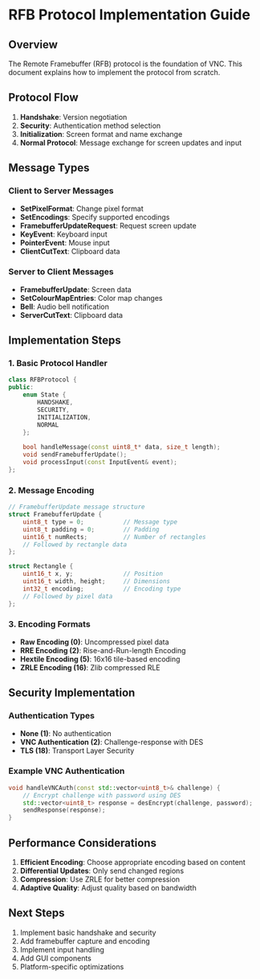 # RFB Protocol Implementation Guide

## Overview

The Remote Framebuffer (RFB) protocol is the foundation of VNC. This document explains how to implement the protocol from scratch.

## Protocol Flow

1. **Handshake**: Version negotiation
2. **Security**: Authentication method selection
3. **Initialization**: Screen format and name exchange
4. **Normal Protocol**: Message exchange for screen updates and input

## Message Types

### Client to Server Messages
- **SetPixelFormat**: Change pixel format
- **SetEncodings**: Specify supported encodings
- **FramebufferUpdateRequest**: Request screen update
- **KeyEvent**: Keyboard input
- **PointerEvent**: Mouse input
- **ClientCutText**: Clipboard data

### Server to Client Messages
- **FramebufferUpdate**: Screen data
- **SetColourMapEntries**: Color map changes
- **Bell**: Audio bell notification
- **ServerCutText**: Clipboard data

## Implementation Steps

### 1. Basic Protocol Handler

```cpp
class RFBProtocol {
public:
    enum State {
        HANDSHAKE,
        SECURITY,
        INITIALIZATION,
        NORMAL
    };
    
    bool handleMessage(const uint8_t* data, size_t length);
    void sendFramebufferUpdate();
    void processInput(const InputEvent& event);
};
```

### 2. Message Encoding

```cpp
// FramebufferUpdate message structure
struct FramebufferUpdate {
    uint8_t type = 0;           // Message type
    uint8_t padding = 0;        // Padding
    uint16_t numRects;          // Number of rectangles
    // Followed by rectangle data
};

struct Rectangle {
    uint16_t x, y;              // Position
    uint16_t width, height;     // Dimensions
    int32_t encoding;           // Encoding type
    // Followed by pixel data
};
```

### 3. Encoding Formats

- **Raw Encoding (0)**: Uncompressed pixel data
- **RRE Encoding (2)**: Rise-and-Run-length Encoding
- **Hextile Encoding (5)**: 16x16 tile-based encoding
- **ZRLE Encoding (16)**: Zlib compressed RLE

## Security Implementation

### Authentication Types
- **None (1)**: No authentication
- **VNC Authentication (2)**: Challenge-response with DES
- **TLS (18)**: Transport Layer Security

### Example VNC Authentication

```cpp
void handleVNCAuth(const std::vector<uint8_t>& challenge) {
    // Encrypt challenge with password using DES
    std::vector<uint8_t> response = desEncrypt(challenge, password);
    sendResponse(response);
}
```

## Performance Considerations

1. **Efficient Encoding**: Choose appropriate encoding based on content
2. **Differential Updates**: Only send changed regions
3. **Compression**: Use ZRLE for better compression
4. **Adaptive Quality**: Adjust quality based on bandwidth

## Next Steps

1. Implement basic handshake and security
2. Add framebuffer capture and encoding
3. Implement input handling
4. Add GUI components
5. Platform-specific optimizations